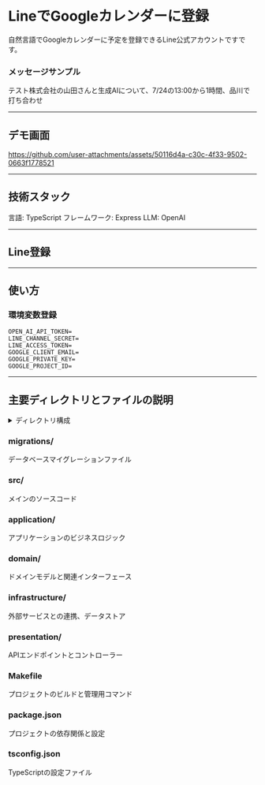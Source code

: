 # LineでGoogleカレンダーに登録
自然言語でGoogleカレンダーに予定を登録できるLine公式アカウントですです。

### メッセージサンプル
テスト株式会社の山田さんと生成AIについて、7/24の13:00から1時間、品川で打ち合わせ

---

## デモ画面



https://github.com/user-attachments/assets/50116d4a-c30c-4f33-9502-0663f1778521



---

## 技術スタック
言語: TypeScript
フレームワーク: Express
LLM: OpenAI

---

## Line登録

---

## 使い方

### 環境変数登録

```.env
OPEN_AI_API_TOKEN=
LINE_CHANNEL_SECRET=
LINE_ACCESS_TOKEN=
GOOGLE_CLIENT_EMAIL=
GOOGLE_PRIVATE_KEY=
GOOGLE_PROJECT_ID=
```

---

## 主要ディレクトリとファイルの説明

<details><summary>ディレクトリ構成</summary>

```text
├── Makefile
├── database.json
├── migrations
│   ├── 20240507030810-create-table-user.js
│   └── 20240507034654-delete-user-name-table-user.js
├── nodemon.json
├── package-lock.json
├── package.json
├── src
│   ├── application
│   │   └── useCase
│   │       ├── authUseCase
│   │       │   ├── loginUseCase.ts
│   │       │   └── signUpUseCase.ts
│   │       ├── index.d.ts
│   │       ├── line
│   │       │   ├── followUseCase
│   │       │   │   └── followUseCase.ts
│   │       │   ├── imageUseCase
│   │       │   │   └── imageUseCase.ts
│   │       │   ├── messageUseCase
│   │       │   │   └── messageUseCase.ts
│   │       │   └── postBackUseCase
│   │       │       └── postBackUseCase.ts
│   │       └── userUseCase
│   │           └── allUser.ts
│   ├── di
│   │   └── index.ts
│   ├── domain
│   │   ├── interface
│   │   │   ├── externals
│   │   │   │   ├── googleCalenderExternal.ts
│   │   │   │   ├── jwtTokenExternal.ts
│   │   │   │   ├── lineBotExternal.ts
│   │   │   │   └── llmExternal.ts
│   │   │   └── repositories
│   │   │       └── userRepositoryInterface.ts
│   │   ├── models
│   │   │   ├── calenderModel
│   │   │   │   ├── calenderEntity.ts
│   │   │   │   ├── dateTimeEntity.ts
│   │   │   │   ├── description.ts
│   │   │   │   ├── endDateTime.ts
│   │   │   │   ├── location.ts
│   │   │   │   ├── startDateTime.ts
│   │   │   │   ├── summary.ts
│   │   │   │   └── timeZone.ts
│   │   │   └── userModel
│   │   │       ├── email.ts
│   │   │       ├── password.ts
│   │   │       ├── salt.ts
│   │   │       ├── session.ts
│   │   │       └── userEntity.ts
│   │   └── services
│   ├── envs
│   │   └── config.ts
│   ├── index.ts
│   ├── infrastructure
│   │   ├── datastore
│   │   │   ├── db.ts
│   │   │   ├── dto
│   │   │   │   └── user.ts
│   │   │   ├── models
│   │   │   │   └── User.ts
│   │   │   └── repositoryImpl
│   │   │       └── UserRepository.ts
│   │   └── external
│   │       ├── google
│   │       │   └── calender
│   │       │       └── googleCalenderExternal.ts
│   │       ├── jwtTokenExternal
│   │       │   └── jwtToken.ts
│   │       ├── line
│   │       │   ├── lineBotExternal.ts
│   │       │   └── messageBuilder
│   │       │       ├── flexMessageBuilder.ts
│   │       │       └── textMessageBuilder.ts
│   │       └── llm
│   │           ├── gpt
│   │           │   └── chatGptExternal.ts
│   │           └── llmResponse.ts
│   └── presentation
│       └── api
│           └── server
│               ├── controller
│               │   ├── lineWebHookController.ts
│               │   └── userController.ts
│               ├── middleware
│               │   └── index.ts
│               └── router
│                   ├── implument.ts
│                   └── index.ts
└── tsconfig.json

41 directories, 53 files
```

</details>

### migrations/
データベースマイグレーションファイル

### src/
メインのソースコード

### application/
アプリケーションのビジネスロジック

### domain/
ドメインモデルと関連インターフェース

### infrastructure/
外部サービスとの連携、データストア

### presentation/
APIエンドポイントとコントローラー


### Makefile
プロジェクトのビルドと管理用コマンド

### package.json
プロジェクトの依存関係と設定

### tsconfig.json
TypeScriptの設定ファイル
